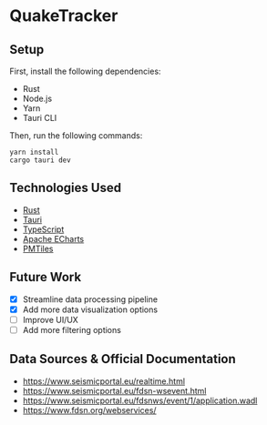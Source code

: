 # QuakeTracker

## Setup

First, install the following dependencies:

- Rust
- Node.js
- Yarn
- Tauri CLI

Then, run the following commands:

```shell
yarn install
cargo tauri dev
```

## Technologies Used

- [Rust](https://www.rust-lang.org/)
- [Tauri](https://tauri.app/)
- [TypeScript](https://www.typescriptlang.org/)
- [Apache ECharts](https://echarts.apache.org)
- [PMTiles](https://protomaps.com/)

## Future Work

- [x] Streamline data processing pipeline
- [x] Add more data visualization options
- [ ] Improve UI/UX
- [ ] Add more filtering options

## Data Sources & Official Documentation

- https://www.seismicportal.eu/realtime.html
- https://www.seismicportal.eu/fdsn-wsevent.html
- https://www.seismicportal.eu/fdsnws/event/1/application.wadl
- https://www.fdsn.org/webservices/